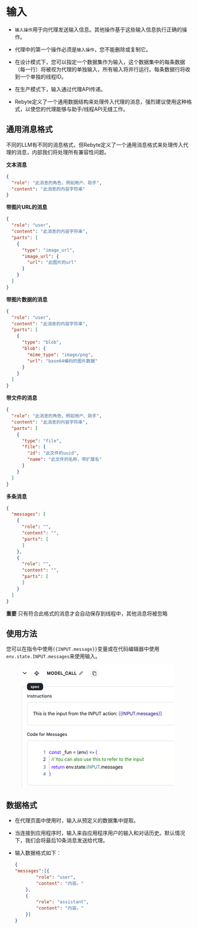 # 输入

* `输入操作`用于向代理发送输入信息。其他操作基于这些输入信息执行正确的操作。

* 代理中的第一个操作必须是`输入操作`，您不能删除或复制它。

* 在设计模式下，您可以指定一个数据集作为输入，这个数据集中的每条数据（每一行）将被视为代理的单独输入，所有输入将并行运行。每条数据行将收到一个单独的线程ID。

* 在生产模式下，输入通过代理API传递。

* Rebyte定义了一个通用数据结构来处理传入代理的消息，强烈建议使用这种格式，以使您的代理能够与助手/线程API无缝工作。

## 通用消息格式

不同的LLM有不同的消息格式，但Rebyte定义了一个通用消息格式来处理传入代理的消息，内部我们将处理所有兼容性问题。

**文本消息**
```json
{
  "role": "此消息的角色，例如用户、助手",
  "content": "此消息的内容字符串"
}
```

**带图片URL的消息**
```json
{
  "role": "user",
  "content": "此消息的内容字符串",
  "parts": [
    {
      "type": "image_url",
      "image_url": {
        "url": "此图片的url"
      }
    }
  ]
}
```

**带图片数据的消息**
```json
{
  "role": "user",
  "content": "此消息的内容字符串",
  "parts": [
    {
      "type": "blob",
      "blob": {
        "mime_type": "image/png",
        "url": "base64编码的图片数据"
      }
    }
  ]
}
```

**带文件的消息**
```json
{
  "role": "此消息的角色，例如用户、助手",
  "content": "此消息的内容字符串",
  "parts": [
    {
      "type": "file",
      "file": {
        "id": "此文件的uuid",
        "name": "此文件的名称，带扩展名"
      }
    }
  ]
}
```

**多条消息**

```json
{
  "messages": [
    {
      "role": "",
      "content": "",
      "parts": [
      ]
    },
    {
      "role": "",
      "content": "",
      "parts": [
      ]
    }
  ]
}
```

**重要**
只有符合此格式的消息才会自动保存到线程中，其他消息将被忽略

## 使用方法

您可以在指令中使用`{{INPUT.message}}`变量或在代码编辑器中使用`env.state.INPUT.messages`来使用输入。

<figure><img src="../../../images/input-action.png"></figure>

## 数据格式

* 在代理页面中使用时，输入从预定义的数据集中提取。

* 当连接到应用程序时，输入来自应用程序用户的输入和对话历史。默认情况下，我们会将最后10条消息发送给代理。

* 输入数据格式如下：

    ```json
    {
    "messages":[{
            "role": "user",
            "content": "内容。"
        },
        {
            "role": "assistant",
            "content": "内容。"
        }]
    }
    ```

<!-- ### 参数

- 输入类型
    - 从预定义的数据集中选择
    - 当连接到聊天时，默认情况下最新的10条历史对话将作为输入信息发送给代理，格式如下
    
    ```json
    {
    "Messages":[
    {
        "role": "user",
        "content": "内容。"
    },
    {
        "role": "assistant",
        "content": "内容。"
    }
    ]
    }
    ```
    - 输出
        - 输出正确的数据 -->